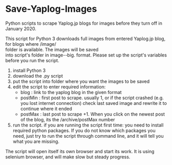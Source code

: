 # Save-Yaplog-Images
Python scripts to scrape Yaplog.jp blogs for images before they turn off in January 2020. 

This script for Python 3 downloads full images
from entered Yaplog.jp blog, for blogs where /image/       
folder is available. The images will be saved              
into script's folder in image<post>-<num>-big.<ext> 
format. Please set up the script's variables before you
run the script. 

1. install Python 3
1. download the .py script
2. put the script into folder where you want the images to be saved
3. edit the script to enter required information:
     * blog    : link to the yaplog blog in the given format
     * postMin : first post to scrape. usually 1, or if the script crashed (e.g. you lost internet connection) 
                 check last saved image and rewrite it to continue where it ended
     * postMax : last post to scrape +1. When you click on the newest post of the blog, 
                 its the /archive/postMax number
4. run the script.
   if you are running the script first time:
   you need to install required python packages. 
   If you do not know which packages you need, just try to run the script
   through command line, and it will tell you what you are missing.
     
The script will open itself its own browser and start its work.
It is using selenium browser, and will make slow but steady progress.               
                                                                
